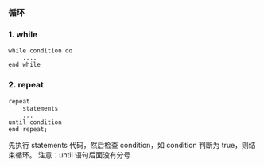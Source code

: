 ### 循环

### 1. while 
```
while condition do
	....
end while
```

### 2. repeat
```
repeat 
	statements
	...
until condition
end repeat;
```
 先执行 statements 代码，然后检查 condition，如 condition 判断为 true，则结束循环。
 注意：until 语句后面没有分号
